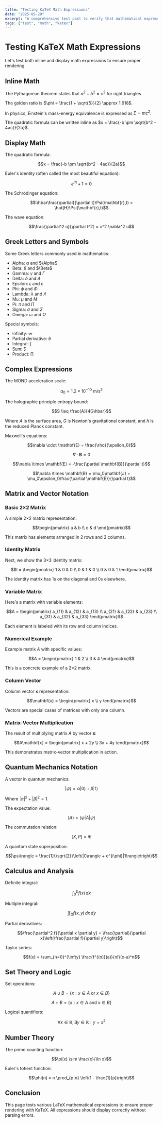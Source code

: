 ```yaml
---
title: "Testing KaTeX Math Expressions"
date: "2025-05-29"
excerpt: "A comprehensive test post to verify that mathematical expressions render correctly with KaTeX"
tags: ["test", "math", "katex"]
---
```


# Testing KaTeX Math Expressions

Let's test both inline and display math expressions to ensure proper rendering.

## Inline Math

The Pythagorean theorem states that $a^2 + b^2 = c^2$ for right triangles.

The golden ratio is $\phi = \frac{1 + \sqrt{5}}{2} \approx 1.618$.

In physics, Einstein's mass-energy equivalence is expressed as $E = mc^2$.

The quadratic formula can be written inline as $x = \frac{-b \pm \sqrt{b^2 - 4ac}}{2a}$.

## Display Math

The quadratic formula:

$$x = \frac{-b \pm \sqrt{b^2 - 4ac}}{2a}$$

Euler's identity (often called the most beautiful equation):

$$e^{i\pi} + 1 = 0$$

The Schrödinger equation:

$$i\hbar\frac{\partial}{\partial t}\Psi(\mathbf{r},t) = \hat{H}\Psi(\mathbf{r},t)$$

The wave equation:

$$\frac{\partial^2 u}{\partial t^2} = c^2 \nabla^2 u$$

## Greek Letters and Symbols

Some Greek letters commonly used in mathematics:

- Alpha: $\alpha$ and $\Alpha$
- Beta: $\beta$ and $\Beta$
- Gamma: $\gamma$ and $\Gamma$
- Delta: $\delta$ and $\Delta$
- Epsilon: $\epsilon$ and $\varepsilon$
- Phi: $\phi$ and $\Phi$
- Lambda: $\lambda$ and $\Lambda$
- Mu: $\mu$ and $M$
- Pi: $\pi$ and $\Pi$
- Sigma: $\sigma$ and $\Sigma$
- Omega: $\omega$ and $\Omega$

Special symbols:
- Infinity: $\infty$
- Partial derivative: $\partial$
- Integral: $\int$
- Sum: $\sum$
- Product: $\prod$

## Complex Expressions

The MOND acceleration scale:

$$a_0 = 1.2 \times 10^{-10} \text{ m/s}^2$$

The holographic principle entropy bound:

$$S \leq \frac{A}{4G\hbar}$$

Where $A$ is the surface area, $G$ is Newton's gravitational constant, and $\hbar$ is the reduced Planck constant.

Maxwell's equations:

$$\nabla \cdot \mathbf{E} = \frac{\rho}{\epsilon_0}$$

$$\nabla \cdot \mathbf{B} = 0$$

$$\nabla \times \mathbf{E} = -\frac{\partial \mathbf{B}}{\partial t}$$

$$\nabla \times \mathbf{B} = \mu_0\mathbf{J} + \mu_0\epsilon_0\frac{\partial \mathbf{E}}{\partial t}$$

## Matrix and Vector Notation

### Basic 2×2 Matrix

A simple 2×2 matrix representation:

$$\begin{pmatrix}
a & b \\
c & d
\end{pmatrix}$$

This matrix has elements arranged in 2 rows and 2 columns.

### Identity Matrix

Next, we show the 3×3 identity matrix:

$$I = \begin{pmatrix}
1 & 0 & 0 \\
0 & 1 & 0 \\
0 & 0 & 1
\end{pmatrix}$$

The identity matrix has 1s on the diagonal and 0s elsewhere.

### Variable Matrix

Here's a matrix with variable elements:

$$A = \begin{pmatrix}
a_{11} & a_{12} & a_{13} \\
a_{21} & a_{22} & a_{23} \\
a_{31} & a_{32} & a_{33}
\end{pmatrix}$$

Each element is labeled with its row and column indices.

### Numerical Example

Example matrix $A$ with specific values:

$$A = \begin{pmatrix}
1 & 2 \\
3 & 4
\end{pmatrix}$$

This is a concrete example of a 2×2 matrix.

### Column Vector

Column vector $\mathbf{x}$ representation:

$$\mathbf{x} = \begin{pmatrix}
x \\
y
\end{pmatrix}$$

Vectors are special cases of matrices with only one column.

### Matrix-Vector Multiplication

The result of multiplying matrix $A$ by vector $\mathbf{x}$:

$$A\mathbf{x} = \begin{pmatrix}
x + 2y \\
3x + 4y
\end{pmatrix}$$

This demonstrates matrix-vector multiplication in action.

## Quantum Mechanics Notation

A vector in quantum mechanics:

$$|\psi\rangle = \alpha|0\rangle + \beta|1\rangle$$

Where $|\alpha|^2 + |\beta|^2 = 1$.

The expectation value:

$$\langle A \rangle = \langle\psi|A|\psi\rangle$$

The commutation relation:

$$[X, P] = i\hbar$$

A quantum state superposition:

$$|\psi\rangle = \frac{1}{\sqrt{2}}\left(|0\rangle + e^{i\phi}|1\rangle\right)$$

## Calculus and Analysis

Definite integral:

$$\int_a^b f(x) \, dx$$

Multiple integral:

$$\iint_D f(x,y) \, dx \, dy$$

Partial derivatives:

$$\frac{\partial^2 f}{\partial x \partial y} = \frac{\partial}{\partial x}\left(\frac{\partial f}{\partial y}\right)$$

Taylor series:

$$f(x) = \sum_{n=0}^{\infty} \frac{f^{(n)}(a)}{n!}(x-a)^n$$

## Set Theory and Logic

Set operations:

$$A \cup B = \{x : x \in A \text{ or } x \in B\}$$

$$A \cap B = \{x : x \in A \text{ and } x \in B\}$$

Logical quantifiers:

$$\forall x \in \mathbb{R}, \exists y \in \mathbb{R} : y = x^2$$

## Number Theory

The prime counting function:

$$\pi(x) \sim \frac{x}{\ln x}$$

Euler's totient function:

$$\phi(n) = n \prod_{p|n} \left(1 - \frac{1}{p}\right)$$

## Conclusion

This page tests various LaTeX mathematical expressions to ensure proper rendering with KaTeX. All expressions should display correctly without parsing errors. 